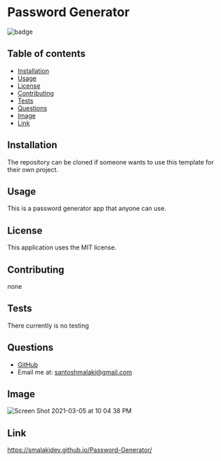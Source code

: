 # Password Generator



![badge](https://img.shields.io/static/v1?label=license&message=MIT&color=green)

## Table of contents

- [Installation](#installation)
- [Usage](#usage)
- [License](#license)
- [Contributing](#contributing)
- [Tests](#tests)
- [Questions](#questions)
- [Image](#image)
- [Link](#link) 

## Installation

The repository can be cloned if someone wants to use this template for their own project.

## Usage

This is a password generator app that anyone can use.

## License

This application uses the MIT license.

## Contributing

none

## Tests

There currently is no testing

## Questions

- [GitHub](https://github.com/smalakidev)
- Email me at: santoshmalaki@gmail.com

## Image
![Screen Shot 2021-03-05 at 10 04 38 PM](https://user-images.githubusercontent.com/61706566/110192884-d4c86480-7dfe-11eb-9c8c-ea8909c06a5c.png)


## Link

https://smalakidev.github.io/Password-Generator/
